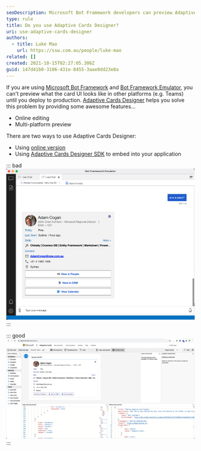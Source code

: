 ```yaml
---
seoDescription: Microsoft Bot Framework developers can preview Adaptive Cards designs across multiple platforms using the Adaptive Cards Designer. This online tool offers real-time editing and multi-platform previews, streamlining card design and testing.
type: rule
title: Do you use Adaptive Cards Designer?
uri: use-adaptive-cards-designer
authors:
  - title: Luke Mao
    url: https://ssw.com.au/people/luke-mao
related: []
created: 2021-10-15T02:27:05.306Z
guid: 147d41b0-3106-431e-8455-3aae0dd23e8a
---
```


If you are using [Microsoft Bot Framework](https://dev.botframework.com/) and [Bot Framework Emulator](https://github.com/microsoft/BotFramework-Emulator), you can't preview what the card UI looks like in other platforms (e.g. Teams) until you deploy to production. [Adaptive Cards Designer](https://adaptivecards.io/designer/) helps you solve this problem by providing some awesome features...

<!--endintro-->

- Online editing
- Multi-platform preview

There are two ways to use Adaptive Cards Designer:

- Using [online version](https://adaptivecards.io/designer/)
- Using [Adaptive Cards Designer SDK](https://docs.microsoft.com/en-us/adaptive-cards/sdk/designer) to embed into your application

::: bad
![Figure: Bad example - Using Bot Framework Emulator to design the card](design-cards-in-emulator.png)
:::

::: good
![Figure: Good example - Using Adaptive Cards Designer to design the card](design-card-with-designer.png)
:::
